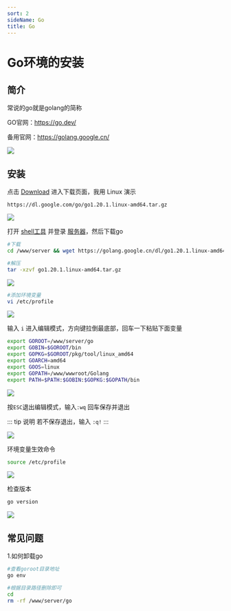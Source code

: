 ```yaml
---
sort: 2
sideName: Go
title: Go
---
```


# Go环境的安装




## 简介

常说的go就是golang的简称

GO官网：https://go.dev/

备用官网：https://golang.google.cn/

![](/websiteRelated/base/environment/go/go-01.png)




## 安装

点击 [Download](https://go.dev/dl/) 进入下载页面，我用 Linux 演示

```
https://dl.google.com/go/go1.20.1.linux-amd64.tar.gz
```

![](/websiteRelated/base/environment/go/go-02.png)


打开 [shell工具](../Shell/introduce.md) 并登录 [服务器](../server/introduce.md)，然后下载go

```sh
#下载
cd /www/server && wget https://golang.google.cn/dl/go1.20.1.linux-amd64.tar.gz

#解压
tar -xzvf go1.20.1.linux-amd64.tar.gz
```

![](/websiteRelated/base/environment/go/go-03.png)


```sh
#添加环境变量
vi /etc/profile
```
![](/websiteRelated/base/environment/go/go-04.png)


输入 `i` 进入编辑模式，方向键拉倒最底部，回车一下粘贴下面变量

```sh
export GOROOT=/www/server/go
export GOBIN=$GOROOT/bin
export GOPKG=$GOROOT/pkg/tool/linux_amd64
export GOARCH=amd64
export GOOS=linux
export GOPATH=/www/wwwroot/Golang
export PATH=$PATH:$GOBIN:$GOPKG:$GOPATH/bin
```

![](/websiteRelated/base/environment/go/go-05.png)


按`ESC`退出编辑模式，输入`:wq` 回车保存并退出

::: tip 说明
若不保存退出，输入 `:q!`
:::

![](/websiteRelated/base/environment/go/go-06.png)


环境变量生效命令

```sh
source /etc/profile
```
![](/websiteRelated/base/environment/go/go-07.png)

检查版本

```sh
go version
```

![](/websiteRelated/base/environment/go/go-08.png)

## 常见问题

1.如何卸载go

```sh
#查看goroot目录地址
go env

#根据目录路径删除即可
cd
rm -rf /www/server/go
```